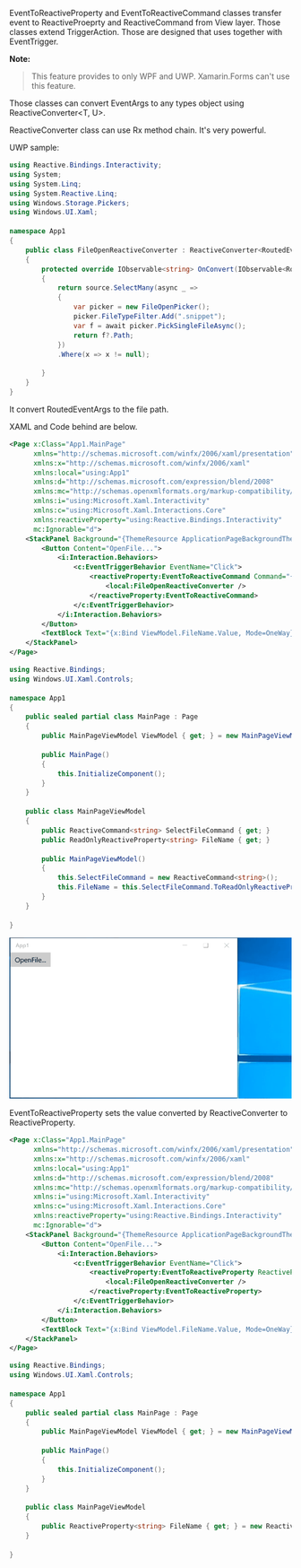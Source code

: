 EventToReactiveProperty and EventToReactiveCommand classes transfer event to ReactiveProeprty and ReactiveCommand from View layer.
Those classes extend TriggerAction. Those are designed that uses together with EventTrigger.

<b>Note:</b> 
> This feature provides to only WPF and UWP.
> Xamarin.Forms can't use this feature.

Those classes can convert EventArgs to any types object using ReactiveConverter&lt;T, U&gt;.

ReactiveConverter class can use Rx method chain. It's very powerful.


UWP sample:

```csharp
using Reactive.Bindings.Interactivity;
using System;
using System.Linq;
using System.Reactive.Linq;
using Windows.Storage.Pickers;
using Windows.UI.Xaml;

namespace App1
{
    public class FileOpenReactiveConverter : ReactiveConverter<RoutedEventArgs, string>
    {
        protected override IObservable<string> OnConvert(IObservable<RoutedEventArgs> source)
        {
            return source.SelectMany(async _ =>
            {
                var picker = new FileOpenPicker();
                picker.FileTypeFilter.Add(".snippet");
                var f = await picker.PickSingleFileAsync();
                return f?.Path;
            })
            .Where(x => x != null);

        }
    }
}
```

It convert RoutedEventArgs to the file path.

XAML and Code behind are below.

```xml
<Page x:Class="App1.MainPage"
      xmlns="http://schemas.microsoft.com/winfx/2006/xaml/presentation"
      xmlns:x="http://schemas.microsoft.com/winfx/2006/xaml"
      xmlns:local="using:App1"
      xmlns:d="http://schemas.microsoft.com/expression/blend/2008"
      xmlns:mc="http://schemas.openxmlformats.org/markup-compatibility/2006"
      xmlns:i="using:Microsoft.Xaml.Interactivity"
      xmlns:c="using:Microsoft.Xaml.Interactions.Core"
      xmlns:reactiveProperty="using:Reactive.Bindings.Interactivity"
      mc:Ignorable="d">
    <StackPanel Background="{ThemeResource ApplicationPageBackgroundThemeBrush}">
        <Button Content="OpenFile...">
            <i:Interaction.Behaviors>
                <c:EventTriggerBehavior EventName="Click">
                    <reactiveProperty:EventToReactiveCommand Command="{x:Bind ViewModel.SelectFileCommand}">
                        <local:FileOpenReactiveConverter />
                    </reactiveProperty:EventToReactiveCommand>
                </c:EventTriggerBehavior>
            </i:Interaction.Behaviors>
        </Button>
        <TextBlock Text="{x:Bind ViewModel.FileName.Value, Mode=OneWay}" />
    </StackPanel>
</Page>
```

```csharp
using Reactive.Bindings;
using Windows.UI.Xaml.Controls;

namespace App1
{
    public sealed partial class MainPage : Page
    {
        public MainPageViewModel ViewModel { get; } = new MainPageViewModel();

        public MainPage()
        {
            this.InitializeComponent();
        }
    }

    public class MainPageViewModel
    {
        public ReactiveCommand<string> SelectFileCommand { get; }
        public ReadOnlyReactiveProperty<string> FileName { get; }

        public MainPageViewModel()
        {
            this.SelectFileCommand = new ReactiveCommand<string>();
            this.FileName = this.SelectFileCommand.ToReadOnlyReactiveProperty();
        }
    }

}
```

![EventToReactiveCommand and EventToReactiveProperty](./images/event-to-reactivexxx.gif)


EventToReactiveProperty sets the value converted by ReactiveConverter to ReactiveProperty.

```xml
<Page x:Class="App1.MainPage"
      xmlns="http://schemas.microsoft.com/winfx/2006/xaml/presentation"
      xmlns:x="http://schemas.microsoft.com/winfx/2006/xaml"
      xmlns:local="using:App1"
      xmlns:d="http://schemas.microsoft.com/expression/blend/2008"
      xmlns:mc="http://schemas.openxmlformats.org/markup-compatibility/2006"
      xmlns:i="using:Microsoft.Xaml.Interactivity"
      xmlns:c="using:Microsoft.Xaml.Interactions.Core"
      xmlns:reactiveProperty="using:Reactive.Bindings.Interactivity"
      mc:Ignorable="d">
    <StackPanel Background="{ThemeResource ApplicationPageBackgroundThemeBrush}">
        <Button Content="OpenFile...">
            <i:Interaction.Behaviors>
                <c:EventTriggerBehavior EventName="Click">
                    <reactiveProperty:EventToReactiveProperty ReactiveProperty="{x:Bind ViewModel.FileName}">
                        <local:FileOpenReactiveConverter />
                    </reactiveProperty:EventToReactiveProperty>
                </c:EventTriggerBehavior>
            </i:Interaction.Behaviors>
        </Button>
        <TextBlock Text="{x:Bind ViewModel.FileName.Value, Mode=OneWay}" />
    </StackPanel>
</Page>
```

```csharp
using Reactive.Bindings;
using Windows.UI.Xaml.Controls;

namespace App1
{
    public sealed partial class MainPage : Page
    {
        public MainPageViewModel ViewModel { get; } = new MainPageViewModel();

        public MainPage()
        {
            this.InitializeComponent();
        }
    }

    public class MainPageViewModel
    {
        public ReactiveProperty<string> FileName { get; } = new ReactiveProperty<string>();
    }

}
```

